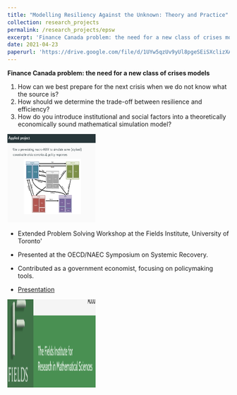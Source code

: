 ```yaml
---
title: "Modelling Resiliency Against the Unknown: Theory and Practice"
collection: research_projects
permalink: /research_projects/epsw
excerpt: 'Finance Canada problem: the need for a new class of crises models'
date: 2021-04-23
paperurl: 'https://drive.google.com/file/d/1UYw5qzUv9yUl8pgeSEiSXclizXA7xdvw/view?usp=sharing'
---
```

**Finance Canada problem: the need for a new class of crises models**

1. How can we best prepare for the next crisis when we do not know what the source is?
2. How should we determine the trade-off between resilience and efficiency?
3. How do you introduce institutional and social factors into a theoretically economically sound mathematical simulation model?


<img src="/images/fields.png" width="200" height="200" />


* Extended Problem Solving Workshop at the Fields Institute, University of Toronto'
* Presented at the OECD/NAEC Symposium on Systemic Recovery.
* Contributed as a government economist, focusing on policymaking tools.

* [Presentation](https://drive.google.com/file/d/1UYw5qzUv9yUl8pgeSEiSXclizXA7xdvw/view?usp=sharing)


<img src="/images/epsw.png" width="200" height="200" />
